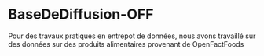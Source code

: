 # BaseDeDiffusion-OFF
Pour des travaux pratiques en entrepot de données, nous avons travaillé sur des données sur des produits alimentaires provenant de OpenFactFoods
